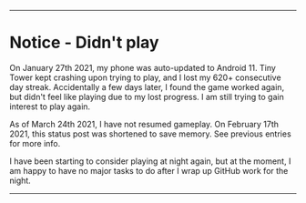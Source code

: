 
***

# Notice - Didn't play

On January 27th 2021, my phone was auto-updated to Android 11. Tiny Tower kept crashing upon trying to play, and I lost my 620+ consecutive day streak. Accidentally a few days later, I found the game worked again, but didn't feel like playing due to my lost progress. I am still trying to gain interest to play again.

As of March 24th 2021, I have not resumed gameplay. On February 17th 2021, this status post was shortened to save memory. See previous entries for more info.

I have been starting to consider playing at night again, but at the moment, I am happy to have no major tasks to do after I wrap up GitHub work for the night.

***
